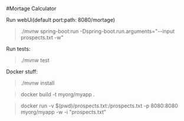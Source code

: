 #Mortage Calculator

Run webUi(default port:path: 8080/mortage)
>./mvnw spring-boot:run -Dspring-boot.run.arguments="--input prospects.txt -w"

Run tests:
>./mvnw test

Docker stuff:
>./mvnw install 

>docker build -t myorg/myapp .

>docker run -v $(pwd)/prospects.txt:/prospects.txt -p 8080:8080 myorg/myapp -w -i "prospects.txt"

